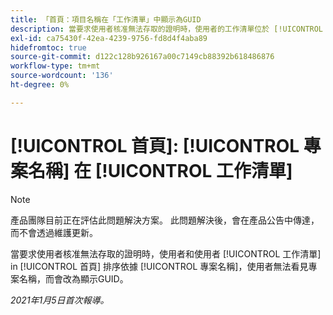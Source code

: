 ```yaml
---
title: 「首頁：項目名稱在「工作清單」中顯示為GUID
description: 當要求使用者核准無法存取的證明時，使用者的工作清單位於 [!UICONTROL 首頁] 依「專案名稱」排序，使用者看不到專案名稱，而會改為顯示GUID。
exl-id: ca75430f-42ea-4239-9756-fd8d4f4aba89
hidefromtoc: true
source-git-commit: d122c128b926167a00c7149cb88392b618486876
workflow-type: tm+mt
source-wordcount: '136'
ht-degree: 0%

---
```


# [!UICONTROL 首頁]: [!UICONTROL 專案名稱] 在 [!UICONTROL 工作清單]

>[!NOTE]
>
>產品團隊目前正在評估此問題解決方案。 此問題解決後，會在產品公告中傳達，而不會透過維護更新。

當要求使用者核准無法存取的證明時，使用者和使用者 [!UICONTROL 工作清單] in [!UICONTROL 首頁] 排序依據 [!UICONTROL 專案名稱]，使用者無法看見專案名稱，而會改為顯示GUID。

_2021年1月5日首次報導。_
